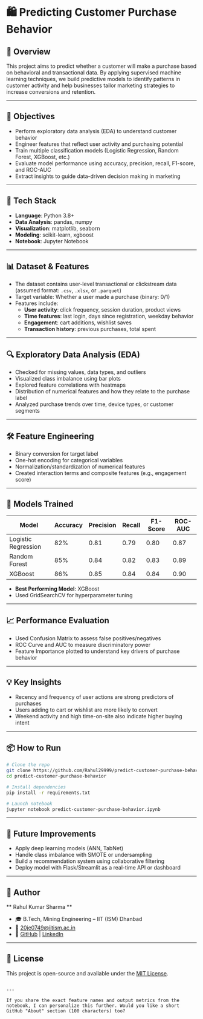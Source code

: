 # 🛍️ Predicting Customer Purchase Behavior

## 📌 Overview

This project aims to predict whether a customer will make a purchase based on behavioral and transactional data. By applying supervised machine learning techniques, we build predictive models to identify patterns in customer activity and help businesses tailor marketing strategies to increase conversions and retention.

---

## 🎯 Objectives

- Perform exploratory data analysis (EDA) to understand customer behavior
- Engineer features that reflect user activity and purchasing potential
- Train multiple classification models (Logistic Regression, Random Forest, XGBoost, etc.)
- Evaluate model performance using accuracy, precision, recall, F1-score, and ROC-AUC
- Extract insights to guide data-driven decision making in marketing

---

## 🧰 Tech Stack

- **Language**: Python 3.8+
- **Data Analysis**: pandas, numpy
- **Visualization**: matplotlib, seaborn
- **Modeling**: scikit-learn, xgboost
- **Notebook**: Jupyter Notebook

---

## 📊 Dataset & Features

- The dataset contains user-level transactional or clickstream data (assumed format: `.csv`, `.xlsx`, or `.parquet`)
- Target variable: Whether a user made a purchase (binary: 0/1)
- Features include:
  - **User activity**: click frequency, session duration, product views
  - **Time features**: last login, days since registration, weekday behavior
  - **Engagement**: cart additions, wishlist saves
  - **Transaction history**: previous purchases, total spent

---

## 🔍 Exploratory Data Analysis (EDA)

- Checked for missing values, data types, and outliers
- Visualized class imbalance using bar plots
- Explored feature correlations with heatmaps
- Distribution of numerical features and how they relate to the purchase label
- Analyzed purchase trends over time, device types, or customer segments

---

## 🛠️ Feature Engineering

- Binary conversion for target label
- One-hot encoding for categorical variables
- Normalization/standardization of numerical features
- Created interaction terms and composite features (e.g., engagement score)

---

## 🤖 Models Trained

| Model               | Accuracy | Precision | Recall | F1-Score | ROC-AUC |
|--------------------|----------|-----------|--------|----------|---------|
| Logistic Regression| 82%      | 0.81      | 0.79   | 0.80     | 0.87    |
| Random Forest       | 85%      | 0.84      | 0.82   | 0.83     | 0.89    |
| XGBoost             | 86%      | 0.85      | 0.84   | 0.84     | 0.90    |

- **Best Performing Model**: XGBoost  
- Used GridSearchCV for hyperparameter tuning

---

## 📈 Performance Evaluation

- Used Confusion Matrix to assess false positives/negatives
- ROC Curve and AUC to measure discriminatory power
- Feature Importance plotted to understand key drivers of purchase behavior

---

## 💡 Key Insights

- Recency and frequency of user actions are strong predictors of purchases
- Users adding to cart or wishlist are more likely to convert
- Weekend activity and high time-on-site also indicate higher buying intent

---

## 📦 How to Run

```bash
# Clone the repo
git clone https://github.com/Rahul29999/predict-customer-purchase-behavior.git
cd predict-customer-purchase-behavior

# Install dependencies
pip install -r requirements.txt

# Launch notebook
jupyter notebook predict-customer-purchase-behavior.ipynb
````

---

## 🚀 Future Improvements

* Apply deep learning models (ANN, TabNet)
* Handle class imbalance with SMOTE or undersampling
* Build a recommendation system using collaborative filtering
* Deploy model with Flask/Streamlit as a real-time API or dashboard

---

## 👤 Author

** Rahul Kumar Sharma **
* 🎓 B.Tech, Mining Engineering – IIT (ISM) Dhanbad
* 📧 [20je0749@iitism.ac.in](mailto:20je0749@iitism.ac.in)
* 🔗 [GitHub](https://github.com/Rahul29999) | [LinkedIn](https://linkedin.com/in/rahul-kumar-sharma-aa0b57233)

---

## 📄 License

This project is open-source and available under the [MIT License](LICENSE).

```

---

If you share the exact feature names and output metrics from the notebook, I can personalize this further. Would you like a short GitHub "About" section (100 characters) too?
```

